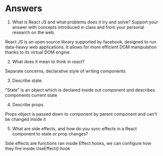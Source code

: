 # Answers

1. What is React JS and what problems does it try and solve? Support your answer with concepts introduced in class and from your personal research on the web.

React JS is an open source library supported by facebook, designed to run data-heavy web applications. It allows for more efficient DOM manipulation thanks to its virtual DOM engine.

2. What does it mean to think in react?

Separate concerns, declarative style of writing components

3. Describe state.

"State" is an object which is declared inside out component and describes components current state

4. Describe props.

Props object is passed down to component by parent component and can't be changed inside it

5. What are side effects, and how do you sync effects in a React component to state or prop changes?

Side effects are functions ran inside Effect hooks, we can configure how they fire inside UseEffect() hook